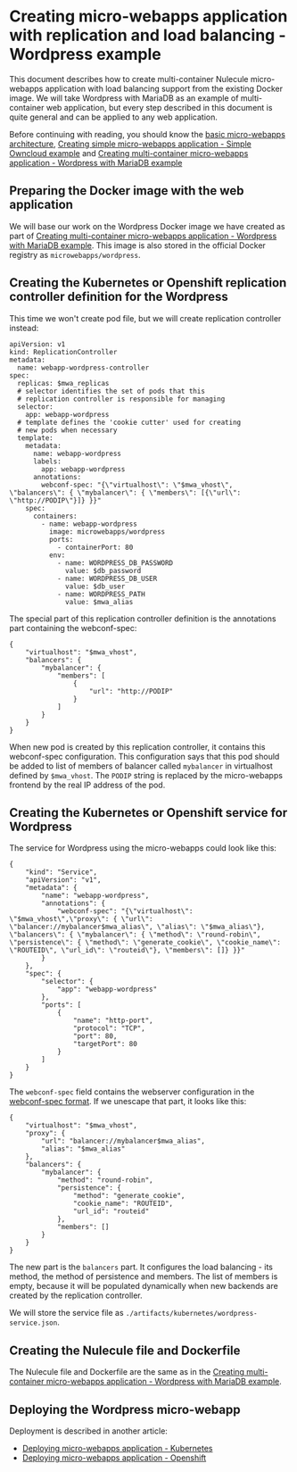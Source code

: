 # Creating micro-webapps application with replication and load balancing - Wordpress example

This document describes how to create multi-container Nulecule micro-webapps application with load balancing support from the existing Docker image. We will take Wordpress with MariaDB as an example of multi-container web application, but every step described in this document is quite general and can be applied to any web application.

Before continuing with reading, you should know the [basic micro-webapps architecture](../README.md), [Creating simple micro-webapps application - Simple Owncloud example](create-simple-owncloud-webapp.md) and [Creating multi-container micro-webapps application - Wordpress with MariaDB example](create-multi-container-wordpress-webapp.md)

## Preparing the Docker image with the web application

We will base our work on the Wordpress Docker image we have created as part of [Creating multi-container micro-webapps application - Wordpress with MariaDB example](create-multi-container-wordpress-webapp.md). This image is also stored in the official Docker registry as `microwebapps/wordpress`.

## Creating the Kubernetes or Openshift replication controller definition for the Wordpress

This time we won't create pod file, but we will create replication controller instead:

    apiVersion: v1
    kind: ReplicationController
    metadata:
      name: webapp-wordpress-controller
    spec:
      replicas: $mwa_replicas
      # selector identifies the set of pods that this
      # replication controller is responsible for managing
      selector:
        app: webapp-wordpress
      # template defines the 'cookie cutter' used for creating
      # new pods when necessary
      template:
        metadata:
          name: webapp-wordpress
          labels:
            app: webapp-wordpress
          annotations:
            webconf-spec: "{\"virtualhost\": \"$mwa_vhost\", \"balancers\": { \"mybalancer\": { \"members\": [{\"url\": \"http://PODIP\"}]} }}"
        spec:
          containers:
            - name: webapp-wordpress
              image: microwebapps/wordpress
              ports:
                - containerPort: 80
              env:
                - name: WORDPRESS_DB_PASSWORD
                  value: $db_password
                - name: WORDPRESS_DB_USER
                  value: $db_user
                - name: WORDPRESS_PATH
                  value: $mwa_alias

The special part of this replication controller definition is the annotations part containing the webconf-spec:

    {
        "virtualhost": "$mwa_vhost",
        "balancers": {
            "mybalancer": {
                "members": [
                    {
                        "url": "http://PODIP"
                    }
                ]
            }
        }
    }

When new pod is created by this replication controller, it contains this webconf-spec configuration. This configuration says that this pod should be added to list of members of balancer called `mybalancer` in virtualhost defined by `$mwa_vhost`. The `PODIP` string is replaced by the micro-webapps frontend by the real IP address of the pod.

## Creating the Kubernetes or Openshift service for Wordpress

The service for Wordpress using the micro-webapps could look like this:

    {
        "kind": "Service",
        "apiVersion": "v1",
        "metadata": {
            "name": "webapp-wordpress",
            "annotations": {
                "webconf-spec": "{\"virtualhost\": \"$mwa_vhost\",\"proxy\": { \"url\": \"balancer://mybalancer$mwa_alias\", \"alias\": \"$mwa_alias\"}, \"balancers\": { \"mybalancer\": { \"method\": \"round-robin\", \"persistence\": { \"method\": \"generate_cookie\", \"cookie_name\": \"ROUTEID\", \"url_id\": \"routeid\"}, \"members\": []} }}"
            }
        },
        "spec": {
            "selector": {
                "app": "webapp-wordpress"
            },
            "ports": [
                {
                    "name": "http-port",
                    "protocol": "TCP",
                    "port": 80,
                    "targetPort": 80
                }
            ]
        }
    }


The `webconf-spec` field contains the webserver configuration in the [webconf-spec format](https://github.com/micro-webapps/webconf-spec). If we unescape that part, it looks like this:

    {
        "virtualhost": "$mwa_vhost",
        "proxy": {
            "url": "balancer://mybalancer$mwa_alias", 
            "alias": "$mwa_alias"
        },
        "balancers": {
            "mybalancer": {
                "method": "round-robin",
                "persistence": {
                    "method": "generate_cookie",
                    "cookie_name": "ROUTEID",
                    "url_id": "routeid"
                },
                "members": []
            }
        }
    }

The new part is the `balancers` part. It configures the load balancing - its method, the method of persistence and members. The list of members is empty, because it will be populated dynamically when new backends are created by the replication controller.

We will store the service file as `./artifacts/kubernetes/wordpress-service.json`.

## Creating the Nulecule file and Dockerfile

The Nulecule file and Dockerfile are the same as in the [Creating multi-container micro-webapps application - Wordpress with MariaDB example](create-multi-container-wordpress-webapp.md).

## Deploying the Wordpress micro-webapp

Deployment is described in another article:

  * [Deploying micro-webapps application - Kubernetes](deploy-owncloud-webapp-kubernetes.md)
  * [Deploying micro-webapps application - Openshift](deploy-wordpress-webapp.md)



